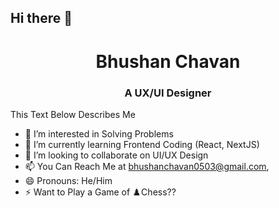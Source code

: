 ## Hi there 👋


<h1 align="center">Bhushan Chavan</h1>
<h3 align="center"> A UX/UI Designer</h3>

This Text Below Describes Me
- 👀 I’m interested in Solving Problems
- 🌱 I’m currently learning Frontend Coding (React, NextJS)
- 💞️ I’m looking to collaborate on UI/UX Design
- 📫 You Can Reach Me at bhushanchavan0503@gmail.com, 
- 😄 Pronouns: He/Him
- ⚡ Want to Play a Game of ♟️Chess??

<!---
bloodymary06/bloodymary06 is a ✨ special ✨ repository because its `README.md` (this file) appears on your GitHub profile.
You can click the Preview link to take a look at your changes.
--->
